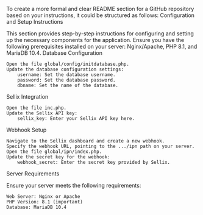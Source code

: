 To create a more formal and clear README section for a GitHub repository based on your instructions, it could be structured as follows:
Configuration and Setup Instructions

This section provides step-by-step instructions for configuring and setting up the necessary components for the application. Ensure you have the following prerequisites installed on your server: Nginx/Apache, PHP 8.1, and MariaDB 10.4.
Database Configuration

    Open the file global/config/initdatabase.php.
    Update the database configuration settings:
        username: Set the database username.
        password: Set the database password.
        dbname: Set the name of the database.

Sellix Integration

    Open the file inc.php.
    Update the Sellix API key:
        sellix_key: Enter your Sellix API key here.

Webhook Setup

    Navigate to the Sellix dashboard and create a new webhook.
    Specify the webhook URL, pointing to the .../ipn path on your server.
    Open the file global/ipn/index.php.
    Update the secret key for the webhook:
        webhook_secret: Enter the secret key provided by Sellix.

Server Requirements

Ensure your server meets the following requirements:

    Web Server: Nginx or Apache
    PHP Version: 8.1 (important)
    Database: MariaDB 10.4
